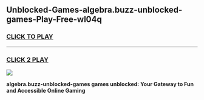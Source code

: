 
## Unblocked-Games-algebra.buzz-unblocked-games-Play-Free-wl04q
<h3>
<a href="https://premium76.site?title=algebra.buzz-unblocked-games&ref=24M">CLICK TO PLAY</a></h3>
<hr>

<h3>
<a href="https://premium76.site?title=algebra.buzz-unblocked-games&ref=24M">CLICK 2 PLAY</a>
  
</h3>

<a href="https://premium76.site?title=algebra.buzz-unblocked-games&ref=24M"><img src="https://clearcache.store/games.png"></a>


**algebra.buzz-unblocked-games games unblocked: Your Gateway to Fun and Accessible Online Gaming**
